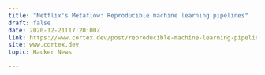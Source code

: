 ```yaml
---
title: "Netflix's Metaflow: Reproducible machine learning pipelines"
draft: false
date: 2020-12-21T17:20:00Z
link: https://www.cortex.dev/post/reproducible-machine-learning-pipelines-with-metaflow-and-cortex?utm_medium=RSS&utm_source=hune
site: www.cortex.dev
topic: Hacker News  

---
```

